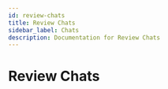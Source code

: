 ```yaml
---
id: review-chats
title: Review Chats
sidebar_label: Chats
description: Documentation for Review Chats
---
```


# Review Chats
